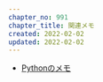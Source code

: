 ```yaml
---
chapter_no: 991
chapter_title: 関連メモ
created: 2022-02-02
updated: 2022-02-02
---
```

- [Pythonのメモ]({{link_to_it_python}})
